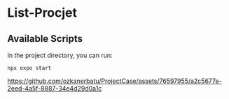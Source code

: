 # List-Procjet

## Available Scripts
In the project directory, you can run: 
```
npx expo start
```


https://github.com/ozkanerbatu/ProjectCase/assets/76597955/a2c5677e-2eed-4a5f-8887-34e4d29d0a1c

